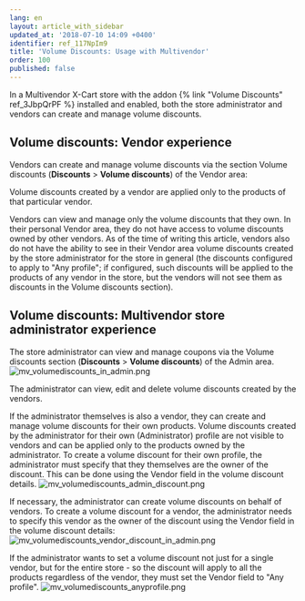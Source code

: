 ```yaml
---
lang: en
layout: article_with_sidebar
updated_at: '2018-07-10 14:09 +0400'
identifier: ref_117NpIm9
title: 'Volume Discounts: Usage with Multivendor'
order: 100
published: false
---
```

In a Multivendor X-Cart store with the addon {% link "Volume Discounts" ref_3JbpQrPF %} installed and enabled, both the store administrator and vendors can create and manage volume discounts.

## Volume discounts: Vendor experience
Vendors can create and manage volume discounts via the  section Volume discounts (**Discounts** > **Volume discounts**) of the Vendor area:

Volume discounts created by a vendor are applied only to the products of that particular vendor.

Vendors can view and manage only the volume discounts that they own. In their personal Vendor area, they do not have access to volume discounts owned by other vendors. As of the time of writing this article, vendors also do not have the ability to see in their Vendor area volume discounts created by the store administrator for the store in general (the discounts configured to apply to "Any profile"; if configured, such discounts will be applied to the products of any vendor in the store, but the vendors will not see them as discounts in the Volume discounts section).

## Volume discounts: Multivendor store administrator experience
The store administrator can view and manage coupons via the Volume discounts section (**Discounts** > **Volume discounts**) of the Admin area.
![mv_volumediscounts_in_admin.png]({{site.baseurl}}/attachments/ref_117NpIm9/mv_volumediscounts_in_admin.png)

The administrator can view, edit and delete volume discounts created by the vendors.

If the administrator themselves is also a vendor, they can create and manage volume discounts for their own products. Volume discounts created by the administrator for their own (Administrator) profile are not visible to vendors and can be applied only to the products owned by the administrator. To create a volume discount for their own profile, the administrator must specify that they themselves are the owner of the discount. This can be done using the Vendor field in the volume discount details.
![mv_volumediscounts_admin_discount.png]({{site.baseurl}}/attachments/ref_117NpIm9/mv_volumediscounts_admin_discount.png)

If necessary, the administrator can create volume discounts on behalf of vendors. To create a volume discount for a vendor, the administrator needs to specify this vendor as the owner of the discount using the Vendor field in the volume discount details:
![mv_volumediscounts_vendor_discount_in_admin.png]({{site.baseurl}}/attachments/ref_117NpIm9/mv_volumediscounts_vendor_discount_in_admin.png)

If the administrator wants to set a volume discount not just for a single vendor, but for the entire store - so the discount will apply to all the products regardless of the vendor, they must set the Vendor field to "Any profile".
![mv_volumediscounts_anyprofile.png]({{site.baseurl}}/attachments/ref_117NpIm9/mv_volumediscounts_anyprofile.png)

